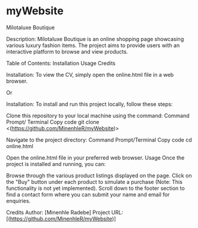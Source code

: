 # myWebsite
Milotaluxe Boutique

Description:
Milotaluxe Boutique is an online shopping page showcasing various luxury fashion items. The project aims to provide users with an interactive platform to browse and view products.

Table of Contents:
Installation
Usage
Credits

Installation: To view the CV, simply open the online.html file in a web browser.

Or 

Installation:
To install and run this project locally, follow these steps:

Clone this repository to your local machine using the command:
Command Prompt/ Terminal 
Copy code
git clone <(https://github.com/MinenhleR/myWebsite)>

Navigate to the project directory:
Command Prompt/Terminal
Copy code
cd online.html

Open the online.html file in your preferred web browser.
Usage
Once the project is installed and running, you can:

Browse through the various product listings displayed on the page.
Click on the "Buy" button under each product to simulate a purchase (Note: This functionality is not yet implemented).
Scroll down to the footer section to find a contact form where you can submit your name and email for enquiries.

Credits
Author: [Minenhle Radebe]
Project URL: [(https://github.com/MinenhleR/myWebsite)]

